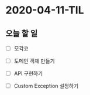 # 2020-04-11-TIL

## 오늘 할 일

- [ ] 모각코
- [ ] 도메인 객체 만들기
- [ ] API 구현하기
- [ ] Custom Exception 설정하기

